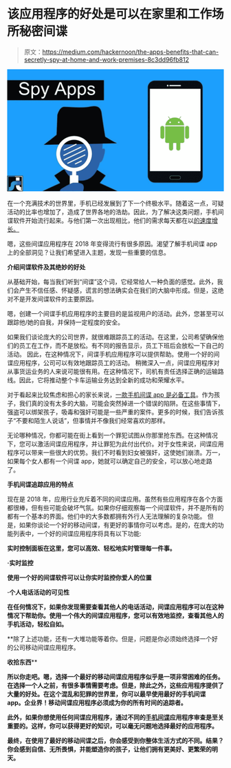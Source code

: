 # 该应用程序的好处是可以在家里和工作场所秘密间谍

> 原文：<https://medium.com/hackernoon/the-apps-benefits-that-can-secretly-spy-at-home-and-work-premises-8c3dd96fb812>

![](img/28cbb2cb99b5e8bbee599a1bcca44550.png)

在一个充满技术的世界里，手机已经发展到了下一个终极水平。随着这一点，可疑活动的比率也增加了，造成了世界各地的浩劫。因此，为了解决这类问题，手机间谍软件开始流行起来。与他们第一次出现相比，他们的需求每天都在以[的速度增长。](https://hackernoon.com/tagged/increasing)

嗯，这些间谍应用程序在 2018 年变得流行有很多原因。渴望了解手机间谍 app 上的全部洞见？让我们希望进入主题，发现一些重要的信息。

**介绍间谍软件及其绝妙的好处**

从基础开始，每当我们听到“间谍”这个词，它经常给人一种负面的感觉。此外，我们会产生不信任感、怀疑感，谎言的想法确实会在我们的大脑中形成。但是，这绝对不是开发间谍软件的主要原因。

嗯，创建一个间谍手机应用程序的主要目的是监视用户的活动。此外，您甚至可以跟踪他/她的自我，并保持一定程度的安全。

如果我们谈论庞大的公司世界，就很难跟踪员工的活动。在这里，公司希望确保他们的员工在工作，而不是放松。有不同的报告显示，员工下班后会放松一下自己的活动。
因此，在这种情况下，间谍手机应用程序可以提供帮助。使用一个好的间谍应用程序，公司可以有效地跟踪员工的活动。
稍微深入一点，间谍应用程序对从事货运业务的人来说可能很有用。在这种情况下，司机有责任选择正确的运输路线。因此，它将推动整个卡车运输业务达到全新的成功和荣耀水平。

对于看起来比较焦虑和担心的家长来说，[一款手机间谍 app 是必备工具](http://blogs.christianpost.com/nauti-nati-blog/top-9-parenting-apps-that-actually-made-their-life-easier-29522/)。作为孩子，我们真的没有太多的大脑，可能会突然掉进一个错误的陷阱。在这些事情下，强盗可以绑架孩子，吸毒和强奸可能是一些严重的案件。更多的时候，我们告诉孩子“不要和陌生人说话”，但事情并不像我们经常喜欢的那样。

无论哪种情况，你都可能在街上看到一个罪犯试图从你那里抢东西。在这种情况下，您可以激活间谍应用程序，并让罪犯为此付出代价。对于女性来说，间谍应用程序可以带来一些很大的优势。我们不时看到妇女被强奸，这使她们崩溃。万一，如果每个女人都有一个间谍 app，她就可以确定自己的安全，可以放心地走路了。

**手机间谍追踪应用的特点**

现在是 2018 年，应用行业充斥着不同的间谍应用。虽然有些应用程序在各个方面都很棒，但有些可能会破坏气氛。如果你仔细观察每一个间谍软件，并不是所有的都有一个基本的界面。他们中的大多数都拥有外行人无法理解的复杂功能。
但是，如果你谈论一个好的移动间谍，有更好的事情你可以考虑。是的，在庞大的功能列表中，一个好的间谍应用程序将具有以下功能:

 **实时控制面板在这里，您可以高效、轻松地实时管理每一件事。**

****·实时监控****

**使用一个好的间谍软件可以让你实时监控你爱人的位置**

****·个人电话活动的可见性****

**在任何情况下，如果你发现需要查看其他人的电话活动，间谍应用程序可以在这种情况下帮助你。使用一个伟大的间谍应用程序，您可以有效地监控，查看其他人的手机活动，轻松自如。**

**除了上述功能，还有一大堆功能等着你。但是，问题是你必须始终选择一个好的公司移动间谍应用程序。

**收拾东西****

**所以你走吧。嗯，选择一个最好的移动间谍应用程序似乎是一项非常困难的任务。在选择一个人之前，有很多事情需要考虑。但是，除此之外，这些应用程序提供了大量的好处。在这个混乱和犯罪的世界里，你可以最早使用最好的手机间谍 app。企业界！移动间谍应用程序必须成为你的所有时间的追踪者。**

**此外，如果你想使用任何间谍应用程序，通过不同的[手机间谍](https://www.toptrackingapps.com/)应用程序审查是至关重要的。这样，你可以获得更好的知识，可以毫无问题地选择最好的应用程序。**

**最终，在使用了最好的移动间谍之后，你会感受到你整体生活方式的不同。结果？你会感到自信、无所畏惧，并能塑造你的孩子，让他们拥有更美好、更繁荣的明天。**